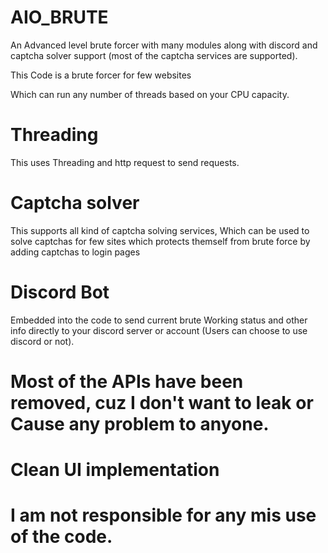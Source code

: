 # AIO_BRUTE
An Advanced level brute forcer with many modules along with discord and
captcha solver support (most of the captcha services are supported).

This Code is a brute forcer for few websites 

Which can run any number of threads based on your CPU capacity.

# Threading
 This uses Threading and http request to send requests.


# Captcha solver
  This supports all kind of captcha solving services, Which can be
  used to solve captchas for few sites which protects themself from
  brute force by adding captchas to login pages

# Discord Bot 
  Embedded into the code to send current brute
  Working status and other info directly to your discord server
  or account (Users can choose to use discord or not).

# Most of the APIs have been removed, cuz I don't want to leak or Cause any problem to anyone.


# Clean UI implementation

# I am not responsible for any mis use of the code.
